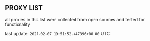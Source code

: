 ## PROXY LIST

all proxies in this list were collected from open sources and tested for functionality

last update: `2025-02-07 19:51:52.447396+00:00` UTC